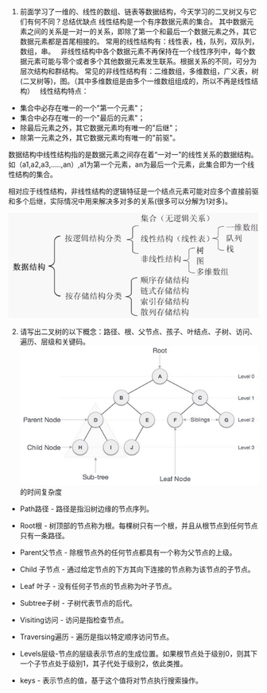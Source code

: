 1. 前面学习了一维的、线性的数组、链表等数据结构，今天学习的二叉树又与它们有何不同？总结优缺点
线性结构是一个有序数据元素的集合。 其中数据元素之间的关系是一对一的关系，即除了第一个和最后一个数据元素之外，其它数据元素都是首尾相接的。
常用的线性结构有：线性表，栈，队列，双队列，数组，串。
 
非线性结构中各个数据元素不再保持在一个线性序列中，每个数据元素可能与零个或者多个其他数据元素发生联系。根据关系的不同，可分为层次结构和群结构。
常见的非线性结构有：二维数组，多维数组，广义表，树(二叉树等)，图。（其中多维数组是由多个一维数组组成的，所以不再是线性结构）
 
线性结构特点：
* 集合中必存在唯一的一个"第一个元素"；
* 集合中必存在唯一的一个"最后的元素"；
* 除最后元素之外，其它数据元素均有唯一的"后继"；
* 除第一元素之外，其它数据元素均有唯一的"前驱"。

数据结构中线性结构指的是数据元素之间存在着“一对一”的线性关系的数据结构。
如（a1,a2,a3,.....,an）,a1为第一个元素，an为最后一个元素，此集合即为一个线性结构的集合。

相对应于线性结构，非线性结构的逻辑特征是一个结点元素可能对应多个直接前驱和多个后继，实际情况中用来解决多对多的关系(很多可以分解为1对多)。

![线性结构和非线性结构](./imgs/045dataStructure.png)


2.  请写出二叉树的以下概念：路径、根、父节点、孩子、叶结点、子树、访问、遍历、层级和关键码。
![二叉树概念](./imgs/045binaryTree.jpg)的时间复杂度
* Path路径 - 路径是指沿树边缘的节点序列。

* Root根 - 树顶部的节点称为根。每棵树只有一个根，并且从根节点到任何节点只有一条路径。

* Parent父节点 - 除根节点外的任何节点都具有一个称为父节点的上级。

* Child 子节点 - 通过给定节点的下方其向下连接的节点称为该节点的子节点。

* Leaf 叶子 - 没有任何子节点的节点称为叶子节点。

* Subtree子树 - 子树代表节点的后代。

* Visiting访问 - 访问是指检查节点。

* Traversing遍历 - 遍历是指以特定顺序访问节点。

* Levels层级-节点的层级表示节点的生成位置。如果根节点处于级别0，则其下一个子节点处于级别1，其子代处于级别2，依此类推。

* keys - 表示节点的值，基于这个值将对节点执行搜索操作。
